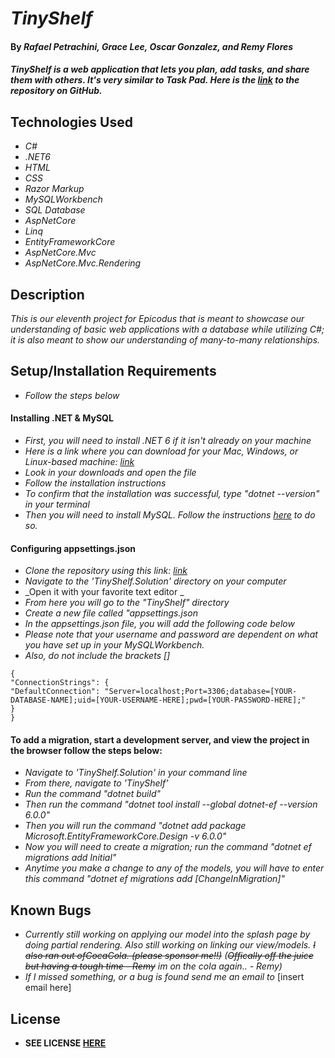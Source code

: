 # _TinyShelf_

#### By _**Rafael Petrachini, Grace Lee, Oscar Gonzalez, and Remy Flores**_

#### _TinyShelf is a web application that lets you plan, add tasks, and share them with others. It's very similar to Task Pad. Here is the [link](https://github.com/rafapetra/TinyShelf.Solution) to the repository on GitHub._

## Technologies Used

* _C#_
* _.NET6_
* _HTML_
* _CSS_
* _Razor Markup_
* _MySQLWorkbench_
* _SQL Database_
* _AspNetCore_
* _Linq_
* _EntityFrameworkCore_
* _AspNetCore.Mvc_
* _AspNetCore.Mvc.Rendering_

## Description

_This is our eleventh project for Epicodus that is meant to showcase our understanding of basic web applications with a database while utilizing C#; it is also meant to show our understanding of many-to-many relationships._

## Setup/Installation Requirements

* _Follow the steps below_

#### Installing .NET & MySQL
* _First, you will need to install .NET 6 if it isn't already on your machine_
* _Here is a link where you can download for your Mac, Windows, or Linux-based machine: [link](https://dotnet.microsoft.com/en-us/download/dotnet/6.0)_
* _Look in your downloads and open the file_
* _Follow the installation instructions_
* _To confirm that the installation was successful, type "dotnet --version" in your terminal_
* _Then you will need to install MySQL. Follow the instructions [here](https://www.learnhowtoprogram.com/c-and-net/getting-started-with-c/installing-and-configuring-mysql) to do so._

#### Configuring appsettings.json
* _Clone the repository using this link: [link](https://github.com/rafapetra/TinyShelf.Solution)_
* _Navigate to the 'TinyShelf.Solution' directory on your computer_
* _Open it with your favorite text editor _
* _From here you will go to the "TinyShelf" directory_
* _Create a new file called "appsettings.json_
* _In the appsettings.json file, you will add the following code below_
* _*Please note that your username and password are dependent on what you have set up in your MySQLWorkbench.*_
* _*Also, do not include the brackets []*_
```
{
"ConnectionStrings": {
"DefaultConnection": "Server=localhost;Port=3306;database=[YOUR-DATABASE-NAME];uid=[YOUR-USERNAME-HERE];pwd=[YOUR-PASSWORD-HERE];"
}
}
```
#### To add a migration, start a development server, and view the project in the browser follow the steps below:

* _Navigate to 'TinyShelf.Solution' in your command line_
* _From there, navigate to 'TinyShelf'_
* _Run the command "dotnet build"_
* _Then run the command "dotnet tool install --global dotnet-ef --version 6.0.0"_
* _Then you will run the command "dotnet add package Microsoft.EntityFrameworkCore.Design -v 6.0.0"_
* _Now you will need to create a migration; run the command "dotnet ef migrations add Initial"_
* _Anytime you make a change to any of the models, you will have to enter this command "dotnet ef migrations add [ChangeInMigration]"_

## Known Bugs
* _Currently still working on applying our model into the splash page by doing partial rendering. Also still working on linking our view/models. <strike>I also ran out ofCocaCola. (please sponsor me!!)</strike> (<strike>Offically off the juice but having a tough time - Remy</strike> im on the cola again.. - Remy)_
* _If I missed something, or a bug is found send me an email to_ [insert email here]

## License
* **SEE LICENSE [HERE](./LICENSE.txt)** 